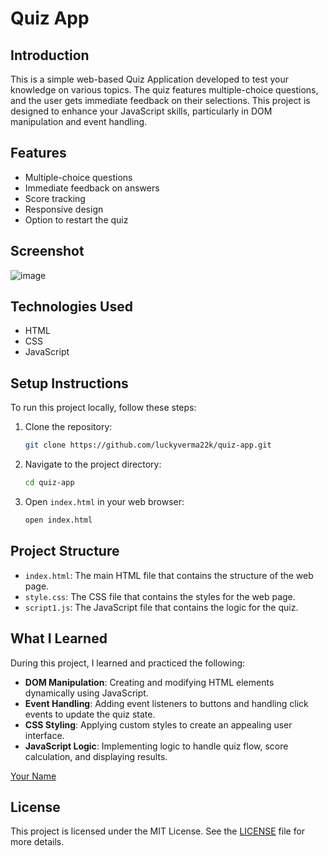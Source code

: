 # Quiz App

## Introduction

This is a simple web-based Quiz Application developed to test your knowledge on various topics. The quiz features multiple-choice questions, and the user gets immediate feedback on their selections. This project is designed to enhance your JavaScript skills, particularly in DOM manipulation and event handling.

## Features

- Multiple-choice questions
- Immediate feedback on answers
- Score tracking
- Responsive design
- Option to restart the quiz

## Screenshot

![image](https://github.com/luckyverma22k/Quiz_App/assets/97178817/b65165c9-73c7-465f-9848-ed5820395181)


## Technologies Used

- HTML
- CSS
- JavaScript

## Setup Instructions

To run this project locally, follow these steps:

1. Clone the repository:
    ```bash
    git clone https://github.com/luckyverma22k/quiz-app.git
    ```
2. Navigate to the project directory:
    ```bash
    cd quiz-app
    ```
3. Open `index.html` in your web browser:
    ```bash
    open index.html
    ```

## Project Structure

- `index.html`: The main HTML file that contains the structure of the web page.
- `style.css`: The CSS file that contains the styles for the web page.
- `script1.js`: The JavaScript file that contains the logic for the quiz.

## What I Learned

During this project, I learned and practiced the following:

- **DOM Manipulation**: Creating and modifying HTML elements dynamically using JavaScript.
- **Event Handling**: Adding event listeners to buttons and handling click events to update the quiz state.
- **CSS Styling**: Applying custom styles to create an appealing user interface.
- **JavaScript Logic**: Implementing logic to handle quiz flow, score calculation, and displaying results.





[Your Name](https://github.com/yourusername)

## License

This project is licensed under the MIT License. See the [LICENSE](LICENSE) file for more details.
